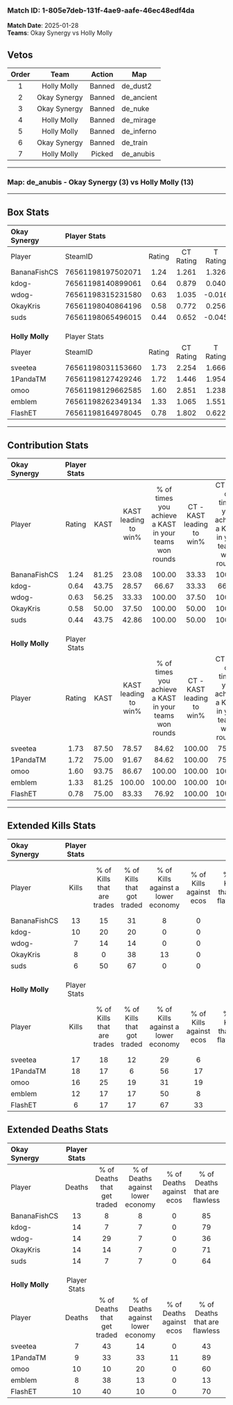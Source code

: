 ### Match ID: 1-805e7deb-131f-4ae9-aafe-46ec48edf4da  
**Match Date**: 2025-01-28  
**Teams**: Okay Synergy vs Holly Molly  

## Vetos  

| Order | Team | Action | Map |
| :---: | :--: | :----: | --- |
| 1 | Holly Molly | Banned | de_dust2 |
| 2 | Okay Synergy | Banned | de_ancient |
| 3 | Okay Synergy | Banned | de_nuke |
| 4 | Holly Molly | Banned | de_mirage |
| 5 | Holly Molly | Banned | de_inferno |
| 6 | Okay Synergy | Banned | de_train |
| 7 | Holly Molly | Picked | de_anubis |

---  

### **Map**: de_anubis - Okay Synergy (3) vs Holly Molly (13)  
---  

## Box Stats  

| **Okay Synergy** | Player Stats      |        |           |          |       |       |       |         |        |      |     |
| :- | :- | :-: | :-: | :-: | :-: | :-: | :-: | :-: | :-: | :-: | :-: |
| Player           | SteamID           | Rating | CT Rating | T Rating | KAST  |  ADR  | Kills | Assists | Deaths | K/D  | HS% |
| BananaFishCS     | 76561198197502071 |  1.24  |   1.261   |  1.326   | 81.25 | 95.6  |  13   |    2    |   13   | 1.00 | 84  |
| kdog-            | 76561198140899061 |  0.64  |   0.879   |  0.040   | 43.75 | 54.6  |  10   |    1    |   14   | 0.71 | 10  |
| wdog-            | 76561198315231580 |  0.63  |   1.035   |  -0.016  | 56.25 | 69.7  |   7   |    4    |   14   | 0.50 | 14  |
| OkayKris         | 76561198040864196 |  0.58  |   0.772   |  0.256   | 50.00 | 51.7  |   8   |    3    |   14   | 0.57 | 50  |
| suds             | 76561198065496015 |  0.44  |   0.652   |  -0.045  | 43.75 | 54.6  |   6   |    5    |   14   | 0.43 | 33  |
|                  |                   |        |           |          |       |       |       |         |        |      |     |
|                  |                   |        |           |          |       |       |       |         |        |      |     |
|                  |                   |        |           |          |       |       |       |         |        |      |     |
| **Holly Molly**  | Player Stats      |        |           |          |       |       |       |         |        |      |     |
| Player           | SteamID           | Rating | CT Rating | T Rating | KAST  |  ADR  | Kills | Assists | Deaths | K/D  | HS% |
| sveetea          | 76561198031153660 |  1.73  |   2.254   |  1.666   | 87.50 | 99.7  |  17   |    4    |   7    | 2.43 | 47  |
| 1PandaTM         | 76561198127429246 |  1.72  |   1.446   |  1.954   | 75.00 | 126.8 |  18   |    5    |   9    | 2.00 | 50  |
| omoo             | 76561198129662585 |  1.60  |   2.851   |  1.238   | 93.75 | 90.8  |  16   |    6    |   10   | 1.60 | 25  |
| emblem           | 76561198262349134 |  1.33  |   1.065   |  1.551   | 81.25 | 84.7  |  12   |    3    |   8    | 1.50 | 33  |
| FlashET          | 76561198164978045 |  0.78  |   1.802   |  0.622   | 75.00 | 49.7  |   6   |    4    |   10   | 0.60 | 16  |
---  

## Contribution Stats  

| **Okay Synergy** | Player Stats |       |                      |                                                        |                           |                                                             |                          |                                                            |
| :- | :-: | :-: | :-: | :-: | :-: | :-: | :-: | :-: |
| Player           |    Rating    | KAST  | KAST leading to win% | % of times you achieve a KAST in your teams won rounds | CT - KAST leading to win% | CT - % of times you achieve a KAST in your teams won rounds | T - KAST leading to win% | T - % of times you achieve a KAST in your teams won rounds |
| BananaFishCS     |     1.24     | 81.25 |        23.08         |                         100.00                         |           33.33           |                           100.00                            |           0.00           |                            0.00                            |
| kdog-            |     0.64     | 43.75 |        28.57         |                         66.67                          |           33.33           |                            66.67                            |           0.00           |                            0.00                            |
| wdog-            |     0.63     | 56.25 |        33.33         |                         100.00                         |           37.50           |                           100.00                            |           0.00           |                            0.00                            |
| OkayKris         |     0.58     | 50.00 |        37.50         |                         100.00                         |           50.00           |                           100.00                            |           0.00           |                            0.00                            |
| suds             |     0.44     | 43.75 |        42.86         |                         100.00                         |           50.00           |                           100.00                            |           0.00           |                            0.00                            |
|                  |              |       |                      |                                                        |                           |                                                             |                          |                                                            |
|                  |              |       |                      |                                                        |                           |                                                             |                          |                                                            |
|                  |              |       |                      |                                                        |                           |                                                             |                          |                                                            |
| **Holly Molly**  | Player Stats |       |                      |                                                        |                           |                                                             |                          |                                                            |
| Player           |    Rating    | KAST  | KAST leading to win% | % of times you achieve a KAST in your teams won rounds | CT - KAST leading to win% | CT - % of times you achieve a KAST in your teams won rounds | T - KAST leading to win% | T - % of times you achieve a KAST in your teams won rounds |
| sveetea          |     1.73     | 87.50 |        78.57         |                         84.62                          |          100.00           |                            75.00                            |          72.73           |                           88.89                            |
| 1PandaTM         |     1.72     | 75.00 |        91.67         |                         84.62                          |          100.00           |                            75.00                            |          88.89           |                           88.89                            |
| omoo             |     1.60     | 93.75 |        86.67         |                         100.00                         |          100.00           |                           100.00                            |          81.82           |                           100.00                           |
| emblem           |     1.33     | 81.25 |        100.00        |                         100.00                         |          100.00           |                           100.00                            |          100.00          |                           100.00                           |
| FlashET          |     0.78     | 75.00 |        83.33         |                         76.92                          |          100.00           |                           100.00                            |          75.00           |                           66.67                            |
---  

## Extended Kills Stats  

| **Okay Synergy** | Player Stats |                            |                            |                                    |                         |                              |                                 |                                       |                    |           |
| :- | :-: | :-: | :-: | :-: | :-: | :-: | :-: | :-: | :-: | :-: |
| Player           |    Kills     | % of Kills that are trades | % of Kills that got traded | % of Kills against a lower economy | % of Kills against ecos | % of Kills that are flawless | % of Kills that are close duels | % of Kills that are assisted by flash | Pistol Round Kills | AWP Kills |
| BananaFishCS     |      13      |             15             |             31             |                 8                  |            0            |              46              |                8                |                   0                   |         3          |     0     |
| kdog-            |      10      |             20             |             20             |                 0                  |            0            |              60              |                0                |                   0                   |         2          |     5     |
| wdog-            |      7       |             14             |             14             |                 0                  |            0            |              71              |                0                |                   0                   |         0          |     0     |
| OkayKris         |      8       |             0              |             38             |                 13                 |            0            |              63              |                0                |                   0                   |         1          |     0     |
| suds             |      6       |             50             |             67             |                 0                  |            0            |              33              |                0                |                   0                   |         0          |     0     |
|                  |              |                            |                            |                                    |                         |                              |                                 |                                       |                    |           |
|                  |              |                            |                            |                                    |                         |                              |                                 |                                       |                    |           |
|                  |              |                            |                            |                                    |                         |                              |                                 |                                       |                    |           |
| **Holly Molly**  | Player Stats |                            |                            |                                    |                         |                              |                                 |                                       |                    |           |
| Player           |    Kills     | % of Kills that are trades | % of Kills that got traded | % of Kills against a lower economy | % of Kills against ecos | % of Kills that are flawless | % of Kills that are close duels | % of Kills that are assisted by flash | Pistol Round Kills | AWP Kills |
| sveetea          |      17      |             18             |             12             |                 29                 |            6            |              59              |               12                |                   0                   |         7          |     0     |
| 1PandaTM         |      18      |             17             |             6              |                 56                 |           17            |              72              |                0                |                  17                   |         0          |     0     |
| omoo             |      16      |             25             |             19             |                 31                 |           19            |              75              |               19                |                  13                   |         2          |     5     |
| emblem           |      12      |             17             |             17             |                 50                 |            8            |              58              |                0                |                   0                   |         1          |     0     |
| FlashET          |      6       |             17             |             17             |                 67                 |           33            |              67              |                0                |                   0                   |         0          |     0     |
## Extended Deaths Stats  

| **Okay Synergy** | Player Stats |                             |                                   |                          |                               |                            |                           |               |
| :- | :-: | :-: | :-: | :-: | :-: | :-: | :-: | :-: |
| Player           |    Deaths    | % of Deaths that get traded | % of Deaths against lower economy | % of Deaths against ecos | % of Deaths that are flawless | % of Deaths that are close | % of Deaths while blinded | Deaths to AWP |
| BananaFishCS     |      13      |              8              |                 8                 |            0             |              85               |             0              |             0             |       1       |
| kdog-            |      14      |              7              |                 7                 |            0             |              79               |             14             |             7             |       1       |
| wdog-            |      14      |             29              |                 7                 |            0             |              36               |             7              |             0             |       0       |
| OkayKris         |      14      |             14              |                 7                 |            0             |              71               |             7              |            14             |       1       |
| suds             |      14      |              7              |                 7                 |            0             |              64               |             7              |            14             |       2       |
|                  |              |                             |                                   |                          |                               |                            |                           |               |
|                  |              |                             |                                   |                          |                               |                            |                           |               |
|                  |              |                             |                                   |                          |                               |                            |                           |               |
| **Holly Molly**  | Player Stats |                             |                                   |                          |                               |                            |                           |               |
| Player           |    Deaths    | % of Deaths that get traded | % of Deaths against lower economy | % of Deaths against ecos | % of Deaths that are flawless | % of Deaths that are close | % of Deaths while blinded | Deaths to AWP |
| sveetea          |      7       |             43              |                14                 |            0             |              43               |             0              |             0             |       1       |
| 1PandaTM         |      9       |             33              |                33                 |            11            |              89               |             0              |             0             |       1       |
| omoo             |      10      |             10              |                20                 |            0             |              60               |             0              |             0             |       1       |
| emblem           |      8       |             38              |                13                 |            0             |              13               |             13             |             0             |       0       |
| FlashET          |      10      |             40              |                10                 |            0             |              70               |             0              |             0             |       2       |
